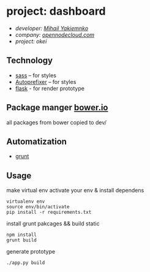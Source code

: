 # project: dashboard

* *developer: [Mihail Yakiemnko][1]*
* *company: [opennodecloud.com][2]*
* *project: okei*

## Technology

* [sass][3] – for styles
* [Autoprefixer][4] – for styles
* [flask][7] - for render prototype

## Package manger [bower.io][5]

all packages from bower copied to dev/

## Automatization

* [grunt][6]

## Usage

make virtual env
activate your env & install dependens

    virtualenv env
    source env/bin/activate
    pip install -r requirements.txt

install grunt pakcages && build static

    npm install
    grunt build

generate prototype

`./app.py build`

[1]: http://mihailyakimenko.com
[2]: http://whitescape.com
[3]: http://sass-lang.com
[4]: https://github.com/postcss/autoprefixer
[5]: http://bower.io
[6]: http://gruntjs.com
[7]: http://flask.pocoo.org/
